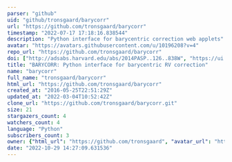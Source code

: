 ```yaml
---
parser: "github"
uid: "github/tronsgaard/barycorr"
url: "https://github.com/tronsgaard/barycorr"
timestamp: "2022-07-17 17:18:16.838544"
description: "Python interface for barycentric correction web applets"
avatar: "https://avatars.githubusercontent.com/u/10196208?v=4"
repo_url: "https://github.com/tronsgaard/barycorr"
doi: ["http://adsabs.harvard.edu/abs/2014PASP..126..838W", "https://ui.adsabs.harvard.edu/abs/2018ascl.soft07018T/abstract"]
title: "BARYCORR: Python interface for barycentric RV correction"
name: "barycorr"
full_name: "tronsgaard/barycorr"
html_url: "https://github.com/tronsgaard/barycorr"
created_at: "2016-05-25T22:51:29Z"
updated_at: "2022-03-04T10:52:42Z"
clone_url: "https://github.com/tronsgaard/barycorr.git"
size: 21
stargazers_count: 4
watchers_count: 4
language: "Python"
subscribers_count: 3
owner: {"html_url": "https://github.com/tronsgaard", "avatar_url": "https://avatars.githubusercontent.com/u/10196208?v=4", "login": "tronsgaard", "type": "User"}
date: "2022-10-29 14:27:09.631536"
---
```

